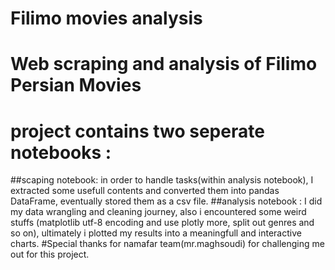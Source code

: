 # Filimo movies analysis
# __Web scraping and analysis of Filimo Persian Movies__ 
# project contains two seperate notebooks :
##scaping notebook:
in order to handle tasks(within analysis notebook), 
I extracted some usefull contents and converted them into pandas DataFrame,
eventually stored them as a csv file.
##analysis notebook : 
I did my data wrangling and cleaning journey, 
also i encountered some weird stuffs (matplotlib utf-8 encoding and use plotly more, split out genres and so on),
ultimately i plotted my results into a meaningfull and interactive charts.
#Special thanks for namafar team(mr.maghsoudi) for challenging me out for this project.

